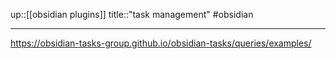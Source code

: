 up::[[obsidian plugins]]
title::"task management"
#obsidian

----

https://obsidian-tasks-group.github.io/obsidian-tasks/queries/examples/

